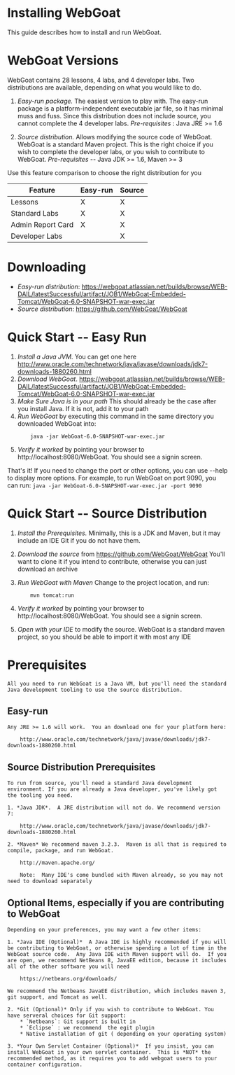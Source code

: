 # Installing WebGoat

This guide describes how to install and run WebGoat. 

# WebGoat Versions

WebGoat contains 28 lessons, 4 labs, and 4 developer labs. Two distributions are available, depending on what you would like to do.

  1. *Easy-run package.* The easiest version to play with. The easy-run package is a platform-independent executable jar file, so it has minimal muss and fuss. Since this distribution does not include source, you cannot complete the 4 developer labs.  *Pre-requisites* : Java JRE >= 1.6	

  2. *Source distribution.*  Allows modifying the source code of WebGoat.  WebGoat is a standard Maven project. This is the right choice if you wish to complete the developer labs, or you wish to contribute to WebGoat.  *Pre-requisites* -- Java JDK >= 1.6, Maven  >= 3
	
Use this feature comparison to choose the right distribution for you
	
Feature			| Easy-run| Source 
------------------------|------------|---------
Lessons			| X	| X 
Standard Labs		| X	| X 
Admin Report Card	| X	| X 
Developer Labs		|	| X	


# Downloading

 * *Easy-run distribution*: https://webgoat.atlassian.net/builds/browse/WEB-DAIL/latestSuccessful/artifact/JOB1/WebGoat-Embedded-Tomcat/WebGoat-6.0-SNAPSHOT-war-exec.jar  
 * *Source distribution*: https://github.com/WebGoat/WebGoat
	
# Quick Start -- Easy Run
 1. *Install a Java JVM*.  You can get one here http://www.oracle.com/technetwork/java/javase/downloads/jdk7-downloads-1880260.html
 2. *Download WebGoat*. https://webgoat.atlassian.net/builds/browse/WEB-DAIL/latestSuccessful/artifact/JOB1/WebGoat-Embedded-Tomcat/WebGoat-6.0-SNAPSHOT-war-exec.jar 
 3. *Make Sure Java is in your path* This should already be the case after you install Java. If it is not, add it to your path
 4. *Run WebGoat* by executing this command in the same directory you downloaded WebGoat into:
	```
		java -jar WebGoat-6.0-SNAPSHOT-war-exec.jar
	```
 5. *Verify it worked* by pointing your browser to http://localhost:8080/WebGoat. You should see a signin screen.  
	
 That's it!  If you need to change the port or other options, you can use --help to display more options. For example, to run WebGoat on port 9090, you can run:
	```
		java -jar WebGoat-6.0-SNAPSHOT-war-exec.jar -port 9090
	```

# Quick Start -- Source Distribution
	
 1. *Install the Prerequisites.* Minimally, this is a JDK and Maven, but it may include an IDE Git if you do not have them.
 2. *Download the source* from https://github.com/WebGoat/WebGoat You'll want to clone it if you intend to contribute, otherwise you can just download an archive
 3. *Run WebGoat with Maven* Change to the project location, and run:
	
	```
		mvn tomcat:run
	```
 4. *Verify it worked* by pointing your browser to http://localhost:8080/WebGoat. You should see a signin screen. 
 5. *Open with your IDE* to modify the source.  WebGoat is a standard maven project, so you should be able to import it with most any IDE
	
# Prerequisites
	
	All you need to run WebGoat is a Java VM, but you'll need the standard Java development tooling to use the source distribution. 

## Easy-run 

	Any JRE >= 1.6 will work.  You an download one for your platform here:
	
		http://www.oracle.com/technetwork/java/javase/downloads/jdk7-downloads-1880260.html
	
## Source Distribution Prerequisites
	
	To run from source, you'll need a standard Java development environment. If you are already a Java developer, you've likely got the tooling you need.  
	
	1. *Java JDK*.  A JRE distribution will not do. We recommend version 7:
	
		http://www.oracle.com/technetwork/java/javase/downloads/jdk7-downloads-1880260.html
		
	2. *Maven* We recommend maven 3.2.3.  Maven is all that is required to compile, package, and run WebGoat.
	
		http://maven.apache.org/
		
		Note:  Many IDE's come bundled with Maven already, so you may not need to download separately
	
## Optional Items, especially if you are contributing to WebGoat
	
	Depending on your preferences, you may want a few other items: 
	
	1. *Java IDE (Optional)*  A Java IDE is highly recommended if you will be contributing to WebGoat, or otherwise spending a lot of time in the WebGoat source code.  Any Java IDE with Maven support will do.  If you are open, we recommend NetBeans 8, JavaEE edition, because it includes all of the other software you will need
		
		https://netbeans.org/downloads/
		
	We recommend the Netbeans JavaEE distribution, which includes maven 3, git support, and Tomcat as well.
	
	2. *Git (Optional)* Only if you wish to contribute to WebGoat. You have serveral choices for Git support:
		* `Netbeans`: Git support is built in
		* `Eclipse` : we recommend  the egit plugin
		* Native installation of git ( depending on your operating system)
		
	3. *Your Own Servlet Container (Optional)*  If you insist, you can install WebGoat in your own servlet container.  This is *NOT* the recommended method, as it requires you to add webgoat users to your container configuration.
	
	
	
	